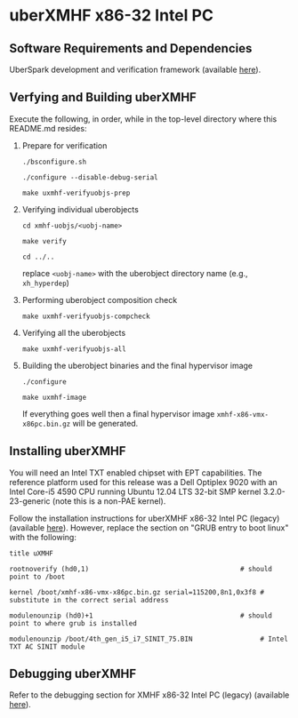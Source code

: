 # uberXMHF x86-32 Intel PC


## Software Requirements and Dependencies

UberSpark development and verification framework (available [here](http://uberspark.org)).


## Verfying and Building uberXMHF

Execute the following, in order, while in the top-level 
directory where this README.md resides:


1.	Prepare for verification
   
	`./bsconfigure.sh`
   
	`./configure --disable-debug-serial`
      
	`make uxmhf-verifyuobjs-prep`


2.	Verifying individual uberobjects
   
   	`cd xmhf-uobjs/<uobj-name>`
   
   	`make verify`

   	`cd ../..`

   	replace `<uobj-name>` with the uberobject directory name (e.g., `xh_hyperdep`)


3.	Performing uberobject composition check

   	`make uxmhf-verifyuobjs-compcheck`


4.	Verifying all the uberobjects

 	`make uxmhf-verifyuobjs-all`


5.	Building the uberobject binaries and the final hypervisor image

	`./configure`
      
	`make uxmhf-image`

   	If everything goes well then a final hypervisor image `xmhf-x86-vmx-x86pc.bin.gz` will be generated.


## Installing uberXMHF

You will need an Intel TXT enabled chipset with EPT capabilities. The reference platform used for this release was a Dell Optiplex 9020 with an Intel Core-i5 4590 CPU running Ubuntu 12.04 LTS 32-bit SMP kernel  3.2.0-23-generic (note this is a non-PAE kernel).

Follow the installation instructions for uberXMHF x86-32 Intel PC (legacy) (available [here](../xmhf/xmhf/doc/installing-xmhf.md)). However, replace the section on "GRUB entry to boot linux" with the following:

`title uXMHF`
   
`rootnoverify (hd0,1)                                      # should point to /boot`
   
`kernel /boot/xmhf-x86-vmx-x86pc.bin.gz serial=115200,8n1,0x3f8 # substitute in the correct serial address`
   
`modulenounzip (hd0)+1                                     # should point to where grub is installed`
   
`modulenounzip /boot/4th_gen_i5_i7_SINIT_75.BIN                 # Intel TXT AC SINIT module`

## Debugging uberXMHF

Refer to the debugging section for XMHF x86-32 Intel PC (legacy) (available [here](../xmhf/xmhf/doc/debugging-xmhf.md)).


